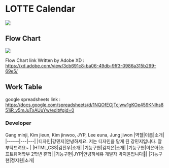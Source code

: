 # LOTTE Calendar

<img src="https://user-images.githubusercontent.com/63117632/95637964-24b03300-0ace-11eb-83c5-6e9a8311aff4.png">

## Flow Chart

<img src="https://user-images.githubusercontent.com/63117632/95637803-9fc51980-0acd-11eb-936a-1bd932d51ba9.png">

Flow Chart link Written by Adobe XD : https://xd.adobe.com/view/3cb691c8-ba06-49db-9ff3-0986a315b299-69e5/

## Work Table

google spreadsheets link : https://docs.google.com/spreadsheets/d/1NQOfEOjTcjww1gKOe459KNlhs851iR_v5mJuTxAUuYw/edit#gid=0

### Developer

Gang minji, Kim jieun, Kim jinwoo, JYP, Lee euna, Jung jiwon
|역할|이름|소개|
|------|---|---|
|디자인|강민지|안녕하세요. 저는 디자인을 맡게 된 강민지입니다. 잘부탁드려요~ |
|HTML,CSS|김진우|소개|
|기능구현|김지은|소개|
|기능구현|이은아|소프트웨어학부 2학년 휴학|
|기능구현|JYP|안녕하세유 개발자 박지윤입니다👻|
|기능구현|정지원|소개|
